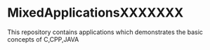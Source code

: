 # MixedApplicationsXXXXXXX
This repository contains applications which demonstrates the basic concepts of C,CPP,JAVA
